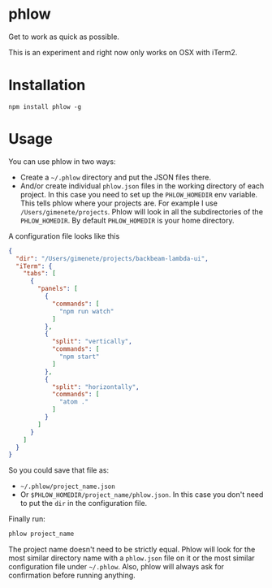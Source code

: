 # phlow

Get to work as quick as possible.

This is an experiment and right now only works on OSX with iTerm2.

# Installation

```
npm install phlow -g
```

# Usage

You can use phlow in two ways:

* Create a `~/.phlow` directory and put the JSON files there.
* And/or create individual `phlow.json` files in the working directory of each project. In this case you need to set up the `PHLOW_HOMEDIR` env variable. This tells phlow where your projects are. For example I use `/Users/gimenete/projects`. Phlow will look in all the subdirectories of the `PHLOW_HOMEDIR`. By default `PHLOW_HOMEDIR` is your home directory.

A configuration file looks like this

```json
{
  "dir": "/Users/gimenete/projects/backbeam-lambda-ui",
  "iTerm": {
    "tabs": [
      {
        "panels": [
          {
            "commands": [
              "npm run watch"
            ]
          },
          {
            "split": "vertically",
            "commands": [
              "npm start"
            ]
          },
          {
            "split": "horizontally",
            "commands": [
              "atom ."
            ]
          }
        ]
      }
    ]
  }
}
```

So you could save that file as:

* `~/.phlow/project_name.json`
* Or `$PHLOW_HOMEDIR/project_name/phlow.json`. In this case you don't need to put the `dir` in the configuration file.

Finally run:

```bash
phlow project_name
```

The project name doesn't need to be strictly equal. Phlow will look for the most similar directory name with a `phlow.json` file on it or the most similar configuration file under `~/.phlow`. Also, phlow will always ask for confirmation before running anything.
